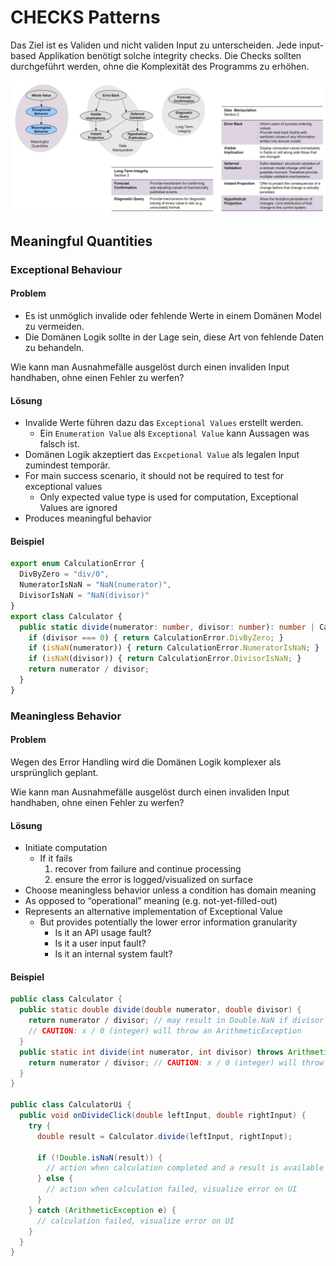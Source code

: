 # CHECKS Patterns

Das Ziel ist es Validen und nicht validen Input zu unterscheiden.
Jede input-based Applikation benötigt solche integrity checks. Die Checks sollten durchgeführt werden, ohne die Komplexität des Programms zu erhöhen.

![CHECKS Übersicht](./assets/checks_overview.png)

## Meaningful Quantities

### Exceptional Behaviour

#### Problem

- Es ist unmöglich invalide oder fehlende Werte in einem Domänen Model zu vermeiden.
- Die Domänen Logik sollte in der Lage sein, diese Art von fehlende Daten zu behandeln.

Wie kann man Ausnahmefälle ausgelöst durch einen invaliden Input handhaben, ohne einen Fehler zu werfen?

#### Lösung

- Invalide Werte führen dazu das `Exceptional Values` erstellt werden.
  - Ein `Enumeration Value` als `Exceptional Value` kann Aussagen was falsch ist.
- Domänen Logik akzeptiert das `Excpetional Value` als legalen Input zumindest temporär.
- For main success scenario, it should not be required to test for exceptional values
  - Only expected value type is used for computation, Exceptional Values are ignored
- Produces meaningful behavior

#### Beispiel

```TypeScript
export enum CalculationError {
  DivByZero = "div/0",
  NumeratorIsNaN = "NaN(numerator)",
  DivisorIsNaN = "NaN(divisor)"
}
export class Calculator {
  public static divide(numerator: number, divisor: number): number | CalculationError {
    if (divisor === 0) { return CalculationError.DivByZero; }
    if (isNaN(numerator)) { return CalculationError.NumeratorIsNaN; }
    if (isNaN(divisor)) { return CalculationError.DivisorIsNaN; }
    return numerator / divisor;
  }
}
```

### Meaningless Behavior

#### Problem

Wegen des Error Handling wird die Domänen Logik komplexer als ursprünglich geplant.

Wie kann man Ausnahmefälle ausgelöst durch einen invaliden Input handhaben, ohne einen Fehler zu werfen?

#### Lösung

- Initiate computation
  - If it fails
    1. recover from failure and continue processing
    2. ensure the error is logged/visualized on surface
- Choose meaningless behavior unless a condition has domain meaning
- As opposed to “operational” meaning (e.g. not-yet-filled-out)
- Represents an alternative implementation of Exceptional Value
  - But provides potentially the lower error information granularity
    - Is it an API usage fault?
    - Is it a user input fault?
    - Is it an internal system fault?

#### Beispiel

```java
public class Calculator {
  public static double divide(double numerator, double divisor) {
    return numerator / divisor; // may result in Double.NaN if divisor is 0.0
    // CAUTION: x / 0 (integer) will throw an ArithmeticException
  }
  public static int divide(int numerator, int divisor) throws ArithmeticException {
    return numerator / divisor; // CAUTION: x / 0 (integer) will throw an ArithmeticException
  }
}

public class CalculatorUi {
  public void onDivideClick(double leftInput, double rightInput) {
    try {
      double result = Calculator.divide(leftInput, rightInput);

      if (!Double.isNaN(result)) {
        // action when calculation completed and a result is available
      } else {
        // action when calculation failed, visualize error on UI
      }
    } catch (ArithmeticException e) {
      // calculation failed, visualize error on UI
    }
  }
}

```
